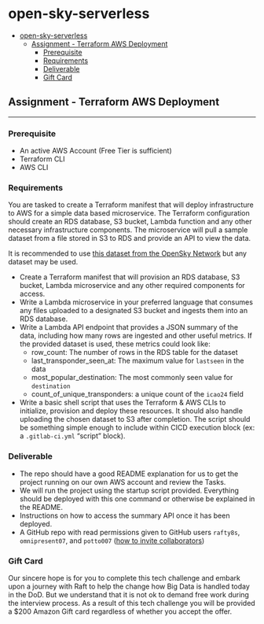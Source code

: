 # open-sky-serverless

- [open-sky-serverless](#open-sky-serverless)
  - [Assignment - Terraform AWS Deployment](#assignment---terraform-aws-deployment)
    - [Prerequisite](#prerequisite)
    - [Requirements](#requirements)
    - [Deliverable](#deliverable)
    - [Gift Card](#gift-card)

## Assignment - Terraform AWS Deployment

---

### Prerequisite

- An active AWS Account (Free Tier is sufficient)
- Terraform CLI
- AWS CLI

### Requirements

You are tasked to create a Terraform manifest that will deploy infrastructure to AWS for a simple data based microservice. The Terraform configuration should create an RDS database, S3 bucket, Lambda function and any other necessary infrastructure components. The microservice will pull a sample dataset from a file stored in S3 to RDS and provide an API to view the data.

It is recommended to use [this dataset from the OpenSky Network](https://zenodo.org/record/5377831) but any dataset may be used.

- Create a Terraform manifest that will provision an RDS database, S3 bucket, Lambda microservice and any other required components for access.
- Write a Lambda microservice in your preferred language that consumes any files uploaded to a designated S3 bucket and ingests them into an RDS database.
- Write a Lambda API endpoint that provides a JSON summary of the data, including how many rows are ingested and other useful metrics. If the provided dataset is used, these metrics could look like:
  - row_count: The number of rows in the RDS table for the dataset
  - last_transponder_seen_at: The maximum value for `lastseen` in the data
  - most_popular_destination: The most commonly seen value for `destination`
  - count_of_unique_transponders: a unique count of the `icao24` field
- Write a basic shell script that uses the Terraform & AWS CLIs to initialize, provision and deploy these resources. It should also handle uploading the chosen dataset to S3 after completion. The script should be something simple enough to include within CICD execution block (ex: a `.gitlab-ci.yml` “script” block).

### Deliverable

- The repo should have a good README explanation for us to get the project running on our own AWS account and review the Tasks.
- We will run the project using the startup script provided. Everything should be deployed with this one command or otherwise be explained in the README.
- Instructions on how to access the summary API once it has been deployed.
- A GitHub repo with read permissions given to GitHub users `rafty8s`, `omnipresent07`, and `potto007` ([how to invite collaborators](https://docs.github.com/en/repositories/managing-your-repositorys-settings-and-features/managing-repository-settings/managing-teams-and-people-with-access-to-your-repository#inviting-a-team-or-person))

### Gift Card

Our sincere hope is for you to complete this tech challenge and embark upon a journey with Raft to help the change how Big Data is handled today in the DoD. But we understand that it is not ok to demand free work during the interview process. As a result of this tech challenge you will be provided a \$200 Amazon Gift card regardless of whether you accept the offer.
